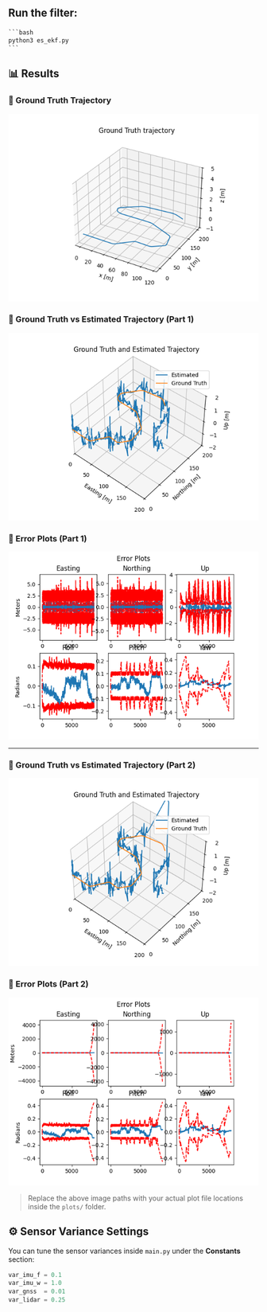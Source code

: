 
## Run the filter:
    ```bash
    python3 es_ekf.py
    ```

## 📊 Results
### 🔹 Ground Truth Trajectory
![Ground Truth Trajectory](plots/pt1_GT.png)

### 🔹 Ground Truth vs Estimated Trajectory (Part 1)

![Part 1 Estimated Trajectory](plots/pt1_ET.png)

### 🔹 Error Plots (Part 1)

![Part 1 Error Plots](plots/pt1_error_analysis.png)

---

### 🔹 Ground Truth vs Estimated Trajectory (Part 2)

![Part 2 Estimated Trajectory](plots/pt2_ET.png)

### 🔹 Error Plots (Part 2)

![Part 2 Error Plots](plots/pt22_error_analysis.png)

> Replace the above image paths with your actual plot file locations inside the `plots/` folder.

## ⚙️ Sensor Variance Settings

You can tune the sensor variances inside `main.py` under the **Constants** section:
```python
var_imu_f = 0.1
var_imu_w = 1.0
var_gnss  = 0.01
var_lidar = 0.25
